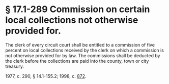 # § 17.1-289 Commission on certain local collections not otherwise provided for.

<p>The clerk of every circuit court shall be entitled to a commission of five percent on local collections received by the clerk on which a commission is not otherwise provided for by law. The commissions shall be deducted by the clerk before the collections are paid into the county, town or city treasury.</p><p>1977, c. 290, § 14.1-155.2; 1998, c. <a href='http://lis.virginia.gov/cgi-bin/legp604.exe?981+ful+CHAP0872'>872</a>.</p>